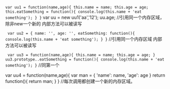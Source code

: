 `var uu1 = function(name,age){
	this.name = name;
	this.age = age;
	this.eatSomething = function(){
		console.log(this.name + 'eat something');
	}
}`
var uu = new uu1('aa','12');
uu.age;
//引用同一个内存区域，除非new一个新的
内部方法可以被读写

`
var uu2 = {
	name: '',
	age: '',
	eatSomething: function(){
		console.log(this.name + 'eat something');
	}
}`
//引用同一个内存区域
内部方法可以被读写


`
var uu3 = function(name,age){
	this.name = name;
	this.age = age;
}
uu3.prototype..eatSomething = function(){
	console.log(this.name + 'eat something');
}`
//同第一个

var uu4 = function(name,age){
	var man = {
		'name': name,
		'age': age
	}
	return function(){
		return man;
	}
}
//每次调用都创建一个新的内存区域。